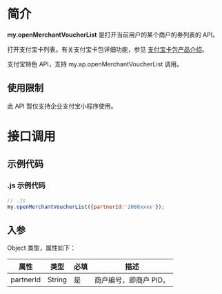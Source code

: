 
# 简介
**my.openMerchantVoucherList** 是打开当前用户的某个商户的券列表的 API。

打开支付宝卡列表。有关支付宝卡包详细功能，参见 [支付宝卡包产品介绍](introduce/voucher)。

支付宝特色 API，支持 my.ap.openMerchantVoucherList 调用。

## 使用限制
此 API 暂仅支持企业支付宝小程序使用。

# 接口调用

## 示例代码

### .js 示例代码
```javascript
// .js
my.openMerchantVoucherList({partnerId:'2088xxxx'});
```

## 入参
Object 类型，属性如下：

| **属性** | **类型** | **必填** | **描述** |
| --- | --- | --- | --- |
| partnerId | String | 是 | 商户编号，即商户 PID。 |


